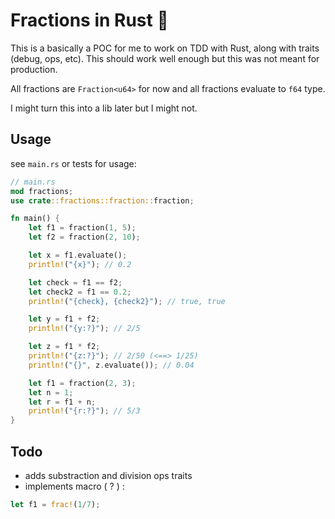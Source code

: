 # Fractions in Rust :crab:

This is a basically a POC for me to work on TDD with Rust, along with traits (debug, ops, etc). This should work well enough but this was not meant for production. 

All fractions are `Fraction<u64>` for now and all fractions evaluate to `f64` type.

I might turn this into a lib later but I might not.

## Usage

see `main.rs` or tests for usage:

```rust
// main.rs
mod fractions;
use crate::fractions::fraction::fraction;

fn main() {
    let f1 = fraction(1, 5);
    let f2 = fraction(2, 10);

    let x = f1.evaluate();
    println!("{x}"); // 0.2

    let check = f1 == f2;
    let check2 = f1 == 0.2;
    println!("{check}, {check2}"); // true, true

    let y = f1 + f2;
    println!("{y:?}"); // 2/5

    let z = f1 * f2;
    println!("{z:?}"); // 2/50 (<==> 1/25)
    println!("{}", z.evaluate()); // 0.04

    let f1 = fraction(2, 3);
    let n = 1;
    let r = f1 + n;
    println!("{r:?}"); // 5/3
}
```

## Todo

- adds substraction and division ops traits
- implements macro ( ? ) :

```rust
let f1 = frac!(1/7);
```

